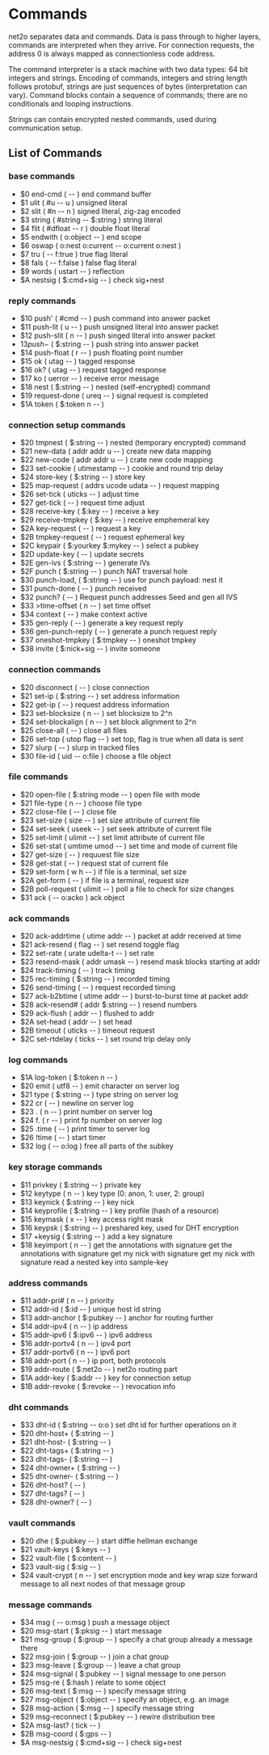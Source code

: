 Commands
========

net2o separates data and commands.  Data is pass through to higher
layers, commands are interpreted when they arrive.  For connection
requests, the address 0 is always mapped as connectionless code
address.

The command interpreter is a stack machine with two data types: 64
bit integers and strings.  Encoding of commands, integers and string
length follows protobuf, strings are just sequences of bytes
(interpretation can vary).  Command blocks contain a sequence of
commands; there are no conditionals and looping instructions.

Strings can contain encrypted nested commands, used during
communication setup.

List of Commands
----------------

### base commands ###

+ $0 end-cmd ( -- )
  end command buffer
+ $1 ulit ( #u -- u )
  unsigned literal
+ $2 slit ( #n -- n )
  signed literal, zig-zag encoded
+ $3 string ( #string -- $:string )
  string literal
+ $4 flit ( #dfloat -- r )
  double float literal
+ $5 endwith ( o:object -- )
  end scope
+ $6 oswap ( o:nest o:current -- o:current o:nest )
+ $7 tru ( -- f:true )
  true flag literal
+ $8 fals ( -- f:false )
  false flag literal
+ $9 words ( ustart -- )
  reflection
+ $A nestsig ( $:cmd+sig -- )
  check sig+nest

### reply commands ###

+ $10 push' ( #cmd -- )
  push command into answer packet
+ $11 push-lit ( u -- )
  push unsigned literal into answer packet
+ $12 push-slit ( n -- )
  push singed literal into answer packet
+ $13 push-$ ( $:string -- )
  push string into answer packet
+ $14 push-float ( r -- )
  push floating point number
+ $15 ok ( utag -- )
  tagged response
+ $16 ok? ( utag -- )
  request tagged response
+ $17 ko ( uerror -- )
  receive error message
+ $18 nest ( $:string -- )
  nested (self-encrypted) command
+ $19 request-done ( ureq -- )
  signal request is completed
+ $1A token ( $:token n -- )

### connection setup commands ###

+ $20 tmpnest ( $:string -- )
  nested (temporary encrypted) command
+ $21 new-data ( addr addr u -- )
  create new data mapping
+ $22 new-code ( addr addr u -- )
  crate new code mapping
+ $23 set-cookie ( utimestamp -- )
  cookie and round trip delay
+ $24 store-key ( $:string -- )
  store key
+ $25 map-request ( addrs ucode udata -- )
  request mapping
+ $26 set-tick ( uticks -- )
  adjust time
+ $27 get-tick ( -- )
  request time adjust
+ $28 receive-key ( $:key -- )
  receive a key
+ $29 receive-tmpkey ( $:key -- )
  receive emphemeral key
+ $2A key-request ( -- )
  request a key
+ $2B tmpkey-request ( -- )
  request ephemeral key
+ $2C keypair ( $:yourkey $:mykey -- )
  select a pubkey
+ $2D update-key ( -- )
  update secrets
+ $2E gen-ivs ( $:string -- )
  generate IVs
+ $2F punch ( $:string -- )
  punch NAT traversal hole
+ $30 punch-load, ( $:string -- )
  use for punch payload: nest it
+ $31 punch-done ( -- )
  punch received
+ $32 punch? ( -- )
  Request punch addresses
  Seed and gen all IVS
+ $33 >time-offset ( n -- )
  set time offset
+ $34 context ( -- )
  make context active
+ $35 gen-reply ( -- )
  generate a key request reply
+ $36 gen-punch-reply ( -- )
  generate a punch request reply
+ $37 oneshot-tmpkey ( $:tmpkey -- )
  oneshot tmpkey
+ $38 invite ( $:nick+sig -- )
  invite someone

### connection commands ###

+ $20 disconnect ( -- )
  close connection
+ $21 set-ip ( $:string -- )
  set address information
+ $22 get-ip ( -- )
  request address information
+ $23 set-blocksize ( n -- )
  set blocksize to 2^n
+ $24 set-blockalign ( n -- )
  set block alignment to 2^n
+ $25 close-all ( -- )
  close all files
+ $26 set-top ( utop flag -- )
  set top, flag is true when all data is sent
+ $27 slurp ( -- )
  slurp in tracked files
+ $30 file-id ( uid -- o:file )
  choose a file object

### file commands ###

+ $20 open-file ( $:string mode -- )
  open file with mode
+ $21 file-type ( n -- )
  choose file type
+ $22 close-file ( -- )
  close file
+ $23 set-size ( size -- )
  set size attribute of current file
+ $24 set-seek ( useek -- )
  set seek attribute of current file
+ $25 set-limit ( ulimit -- )
  set limit attribute of current file
+ $26 set-stat ( umtime umod -- )
  set time and mode of current file
+ $27 get-size ( -- )
  requuest file size
+ $28 get-stat ( -- )
  request stat of current file
+ $29 set-form ( w h -- )
  if file is a terminal, set size
+ $2A get-form ( -- )
  if file is a terminal, request size
+ $2B poll-request ( ulimit -- )
  poll a file to check for size changes
+ $31 ack ( -- o:acko )
  ack object

### ack commands ###

+ $20 ack-addrtime ( utime addr -- )
  packet at addr received at time
+ $21 ack-resend ( flag -- )
  set resend toggle flag
+ $22 set-rate ( urate udelta-t -- )
  set rate 
+ $23 resend-mask ( addr umask -- )
  resend mask blocks starting at addr
+ $24 track-timing ( -- )
  track timing
+ $25 rec-timing ( $:string -- )
  recorded timing
+ $26 send-timing ( -- )
  request recorded timing
+ $27 ack-b2btime ( utime addr -- )
  burst-to-burst time at packet addr
+ $28 ack-resend# ( addr $:string -- )
  resend numbers
+ $29 ack-flush ( addr -- )
  flushed to addr
+ $2A set-head ( addr -- )
  set head
+ $2B timeout ( uticks -- )
  timeout request
+ $2C set-rtdelay ( ticks -- )
  set round trip delay only

### log commands ###

+ $1A log-token ( $:token n -- )
+ $20 emit ( utf8 -- )
  emit character on server log
+ $21 type ( $:string -- )
  type string on server log
+ $22 cr ( -- )
  newline on server log
+ $23 . ( n -- )
  print number on server log
+ $24 f. ( r -- )
  print fp number on server log
+ $25 .time ( -- )
  print timer to server log
+ $26 !time ( -- )
  start timer
+ $32 log ( -- o:log )
  free all parts of the subkey

### key storage commands ###

+ $11 privkey ( $:string -- )
  private key
+ $12 keytype ( n -- )
key type (0: anon, 1: user, 2: group)
+ $13 keynick ( $:string -- )
key nick
+ $14 keyprofile ( $:string -- )
key profile (hash of a resource)
+ $15 keymask ( x -- )
key access right mask
+ $16 keypsk ( $:string -- )
preshared key, used for DHT encryption
+ $17 +keysig ( $:string -- )
add a key signature
+ $18 keyimport ( n -- )
  get the annotations with signature
  get the annotations with signature
  get my nick with signature
  get my nick with signature
  read a nested key into sample-key

### address commands ###

+ $11 addr-pri# ( n -- )
  priority
+ $12 addr-id ( $:id -- )
  unique host id string
+ $13 addr-anchor ( $:pubkey -- )
  anchor for routing further
+ $14 addr-ipv4 ( n -- )
  ip address
+ $15 addr-ipv6 ( $:ipv6 -- )
  ipv6 address
+ $16 addr-portv4 ( n -- )
  ipv4 port
+ $17 addr-portv6 ( n -- )
  ipv6 port
+ $18 addr-port ( n -- )
  ip port, both protocols
+ $19 addr-route ( $:net2o -- )
  net2o routing part
+ $1A addr-key ( $:addr -- )
  key for connection setup
+ $1B addr-revoke ( $:revoke -- )
  revocation info

### dht commands ###

+ $33 dht-id ( $:string -- o:o )
set dht id for further operations on it
+ $20 dht-host+ ( $:string -- )
+ $21 dht-host- ( $:string -- )
+ $22 dht-tags+ ( $:string -- )
+ $23 dht-tags- ( $:string -- )
+ $24 dht-owner+ ( $:string -- )
+ $25 dht-owner- ( $:string -- )
+ $26 dht-host? ( -- )
+ $27 dht-tags? ( -- )
+ $28 dht-owner? ( -- )

### vault commands ###

+ $20 dhe ( $:pubkey -- )
  start diffie hellman exchange
+ $21 vault-keys ( $:keys -- )
+ $22 vault-file ( $:content -- )
+ $23 vault-sig ( $:sig -- )
+ $24 vault-crypt ( n -- )
  set encryption mode and key wrap size
  forward message to all next nodes of that message group

### message commands ###

+ $34 msg ( -- o:msg )
  push a message object
+ $20 msg-start ( $:pksig -- )
  start message
+ $21 msg-group ( $:group -- )
  specify a chat group
  already a message there
+ $22 msg-join ( $:group -- )
  join a chat group
+ $23 msg-leave ( $:group -- )
  leave a chat group
+ $24 msg-signal ( $:pubkey -- )
  signal message to one person
+ $25 msg-re ( $:hash )
  relate to some object
+ $26 msg-text ( $:msg -- )
  specify message string
+ $27 msg-object ( $:object -- )
  specify an object, e.g. an image
+ $28 msg-action ( $:msg -- )
  specify message string
+ $29 msg-reconnect ( $:pubkey -- )
  rewire distribution tree
+ $2A msg-last? ( tick -- )
+ $2B msg-coord ( $:gps -- )
+ $A msg-nestsig ( $:cmd+sig -- )
  check sig+nest
